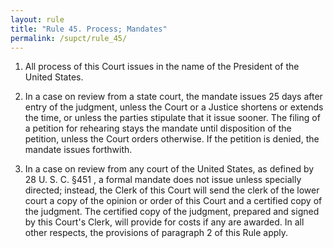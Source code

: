 ```yaml
---
layout: rule
title: "Rule 45. Process; Mandates"
permalink: /supct/rule_45/
---
```


1. All process of this Court issues in the name of the President of the United States.


2. In a case on review from a state court, the mandate issues 25 days after entry of the judgment, unless the Court or a Justice shortens or extends the time, or unless the parties stipulate that it issue sooner. The filing of a petition for rehearing stays the mandate until disposition of the petition, unless the Court orders otherwise. If the petition is denied, the mandate issues forthwith.


3. In a case on review from any court of the United States, as defined by 28 U. S. C. §451 , a formal mandate does not issue unless specially directed; instead, the Clerk of this Court will send the clerk of the lower court a copy of the opinion or order of this Court and a certified copy of the judgment. The certified copy of the judgment, prepared and signed by this Court's Clerk, will provide for costs if any are awarded. In all other respects, the provisions of paragraph 2 of this Rule apply.
